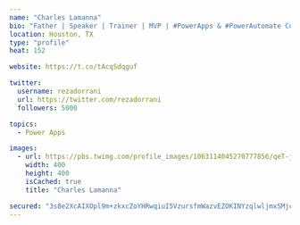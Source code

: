 ```yaml
---
name: "Charles Lamanna"
bio: "Father | Speaker | Trainer | MVP | #PowerApps & #PowerAutomate Community Super User | YouTuber Right-pointing triangle http://youtube.com/c/rezadorrani | Learn - Share - Clockwise rightwards and leftwards open circle arrows"
location: Houston, TX
type: "profile"
heat: 152

website: https://t.co/tAcqSdqguf

twitter:
  username: rezadorrani
  url: https://twitter.com/rezadorrani
  followers: 5000

topics:
  - Power Apps

images:
  - url: https://pbs.twimg.com/profile_images/1063114045270777856/qeT-jpWr_400x400.jpg
    width: 400
    height: 400
    isCached: true
    title: "Charles Lamanna"

secured: "3s8e2XcAIXOpl9m+zkxcZoYHRwqiuI5VzursfmWazvEZOKINYzqlwljmxSMjckYgHwpAx4Pofbg8XI3yvR1/hIrZ/NFbpJlotXm4wO+NbB8A8KY66GudkdUbDrl4aaHA2J8HMyxCV/trCWTWfnD+yqahd+hWewnugIQFjpeosMQOpUTKKMYMGOaVo4OOllFeMm4U2rruTW3aJ0OrffMHPocU7kIFAKje2dKRHqRBRIiN/dT7X7ElgoL+s5YWMAeqpbPhM4glDWDd4yxvgs8IEgXM1dcKohqbXaFons9jLfBy1RVByGf0t7EDxuqetL63N/0vXBTvFI7Azsq+TzqR4gEE1p8AcVpKfTEf9ypIva8+nvnySmLFiUYvB0T6bpI/PRRtdyZs2Iyicw3BOnXTFPJaprUqU2N4FzVmT1gXD+Q=;IsCj6xgDFdGdMUjg31N+wQ=="
---
```



